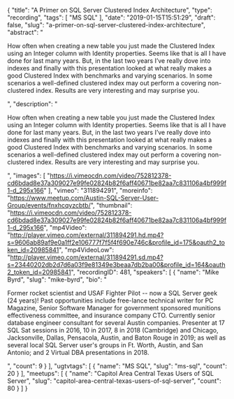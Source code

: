 {
  "title": "A Primer on SQL Server Clustered Index Architecture",
  "type": "recording",
  "tags": [
    "MS SQL"
  ],
  "date": "2019-01-15T15:51:29",
  "draft": false,
  "slug": "a-primer-on-sql-server-clustered-index-architecture",
  "abstract": "<p>How often when creating a new table you just made the Clustered Index using an Integer column with Identity properties. Seems like that is all I have done for last many years. But, in the last two years I’ve really dove into indexes and finally with this presentation looked at what really makes a good Clustered Index with benchmarks and varying scenarios. In some scenarios a well-defined clustered index may out perform a covering non-clustered index. Results are very interesting and may surprise you.</p>",
  "description": "<p>How often when creating a new table you just made the Clustered Index using an Integer column with Identity properties. Seems like that is all I have done for last many years. But, in the last two years I’ve really dove into indexes and finally with this presentation looked at what really makes a good Clustered Index with benchmarks and varying scenarios. In some scenarios a well-defined clustered index may out perform a covering non-clustered index. Results are very interesting and may surprise you.</p>",
  "images": [
    "https://i.vimeocdn.com/video/752812378-cd6bdad8e37a309027e99fe02824b82f6aff40671be82aa7c831106a4bf999f1-d_295x166"
  ],
  "vimeo": "311894291",
  "moreinfo": "https://www.meetup.com/Austin-SQL-Server-User-Group/events/fnxhcqyzcbtb/",
  "thumbnail": "https://i.vimeocdn.com/video/752812378-cd6bdad8e37a309027e99fe02824b82f6aff40671be82aa7c831106a4bf999f1-d_295x166",
  "mp4Video": "http://player.vimeo.com/external/311894291.hd.mp4?s=9606ab89af9e0a1ff2e106777f7f5f4f690e746c&profile_id=175&oauth2_token_id=20985841",
  "mp4VideoLow": "http://player.vimeo.com/external/311894291.sd.mp4?s=23440202db2d7d6a03f9e81349e3beaa7db2ba00&profile_id=164&oauth2_token_id=20985841",
  "recordingID": 481,
  "speakers": [
    {
      "name": "Mike Byrd",
      "slug": "mike-byrd",
      "bio": "<p>Former rocket scientist and USAF Fighter Pilot -- now a SQL Server geek (24 years)! Past opportunities include free-lance technical writer for PC Magazine, Senior Software Manager for government sponsored munitions effectiveness committee, and insurance company CTO. Currently senior database engineer consultant for several Austin companies. Presenter at 17 SQL Sat sessions in 2016, 10 in 2017, 8 in 2018 (Cambridge) and Chicago, Jacksonville, Dallas, Pensacola, Austin, and Baton Rouge in 2019; as well as several local SQL Server user's groups in Ft. Worth, Austin, and San Antonio; and 2 Virtual DBA presentations in 2018.</p>",
      "count": 9
    }
  ],
  "ugtvtags": [
    {
      "name": "MS SQL",
      "slug": "ms-sql",
      "count": 20
    }
  ],
  "meetups": [
    {
      "name": "Capitol Area Central Texas Users of SQL Server",
      "slug": "capitol-area-central-texas-users-of-sql-server",
      "count": 80
    }
  ]
}